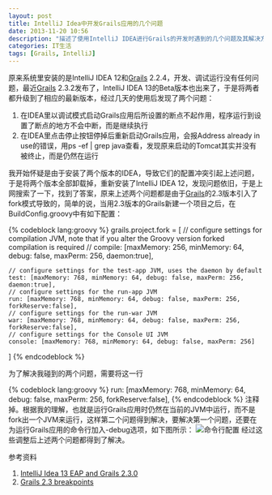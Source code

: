 ```yaml
---
layout: post
title: IntelliJ Idea中开发Grails应用的几个问题
date: 2013-11-20 10:56
description: "描述了使用IntelliJ IDEA进行Grails的开发时遇到的几个问题及其解决方法"
categories: IT生活
tags: [Grails, IntelliJ]
---
```


原来系统里安装的是IntelliJ IDEA 12和[Grails](http://grails.org) 2.2.4，开发、调试运行没有任何问题，最近[Grails](http://grails.org) 2.3.2发布了，IntelliJ IDEA 13的Beta版本也出来了，于是将两者都升级到了相应的最新版本，经过几天的使用后发现了两个问题：

1. 在IDEA里以调试模式启动Grails应用后所设置的断点不起作用，程序运行到设置了断点的地方不会中断，而是继续执行
2. 在IDEA里点击停止按钮停掉后重新启动Grails应用，会报Address already in use的错误，用ps -ef | grep java查看，发现原来启动的Tomcat其实并没有被终止，而是仍然在运行

我开始怀疑是由于安装了两个版本的IDEA，导致它们的配置冲突引起上述问题，于是将两个版本全部卸载掉，重新安装了IntelliJ IDEA 12，发现问题依旧，于是上网搜索了一下，找到了答案，原来上述两个问题都是由于[Grails](http://grails.org)的2.3版本引入了fork模式导致的，简单的说，当用2.3版本的Grails新建一个项目之后，在BuildConfig.groovy中有如下配置：

{% codeblock lang:groovy %}
grails.project.fork = [
    // configure settings for compilation JVM, note that if you alter the Groovy version forked compilation is required
    //  compile: [maxMemory: 256, minMemory: 64, debug: false, maxPerm: 256, daemon:true],

    // configure settings for the test-app JVM, uses the daemon by default
    test: [maxMemory: 768, minMemory: 64, debug: false, maxPerm: 256, daemon:true],
    // configure settings for the run-app JVM
    run: [maxMemory: 768, minMemory: 64, debug: false, maxPerm: 256, forkReserve:false],
    // configure settings for the run-war JVM
    war: [maxMemory: 768, minMemory: 64, debug: false, maxPerm: 256, forkReserve:false],
    // configure settings for the Console UI JVM
    console: [maxMemory: 768, minMemory: 64, debug: false, maxPerm: 256]
]
{% endcodeblock %}

为了解决我碰到的两个问题，需要将这一行

{% codeblock lang:groovy %}
run: [maxMemory: 768, minMemory: 64, debug: false, maxPerm: 256, forkReserve:false],
{% endcodeblock %}
注释掉。根据我的理解，也就是运行Grails应用时仍然在当前的JVM中运行，而不是fork出一个JVM来运行，这样第二个问题得到解决，要解决第一个问题，还要在为运行Grails应用的命令行加入-debug选项，如下图所示：
![命令行配置]({{site.url}}/images/intellij-debug.jpg)
经过这些调整后上述两个问题都得到了解决。

参考资料

1. [IntelliJ Idea 13 EAP and Grails 2.3.0](http://vasya10.wordpress.com/2013/09/29/intellij-idea-13-eap-and-grails-2-3-0/)
2. [Grails 2.3 breakpoints](http://devnet.jetbrains.com/message/5498220;jsessionid=637BBFE806169DA22453426D2C92E6E7#5498220)
